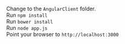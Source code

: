 Change to the `AngularClient` folder.  
Run `npm install`  
Run `bower install`  
Run `node app.js`  
Point your browser to `http://localhost:3000`
